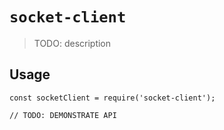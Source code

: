 # `socket-client`

> TODO: description

## Usage

```
const socketClient = require('socket-client');

// TODO: DEMONSTRATE API
```

